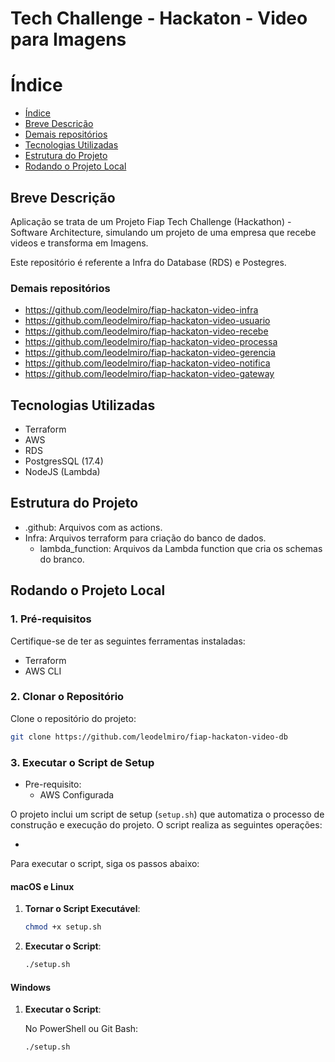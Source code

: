 # Tech Challenge - Hackaton - Video para Imagens

# Índice

* [Índice](#índice)
* [Breve Descrição](#Breve-Descrição)
* [Demais repositórios](#Demais-repositórios)
* [Tecnologias Utilizadas](#Tecnologias-Utilizadas)
* [Estrutura do Projeto](#Estrutura-do-Projeto)
* [Rodando o Projeto Local](#Rodando-o-Projeto-Local)

## Breve Descrição

Aplicação se trata de um Projeto Fiap Tech Challenge (Hackathon) - Software Architecture, simulando um projeto de uma
empresa que recebe videos e transforma em Imagens.

Este repositório é referente a Infra do Database (RDS) e Postegres.

### Demais repositórios

- https://github.com/leodelmiro/fiap-hackaton-video-infra
- https://github.com/leodelmiro/fiap-hackaton-video-usuario
- https://github.com/leodelmiro/fiap-hackaton-video-recebe
- https://github.com/leodelmiro/fiap-hackaton-video-processa
- https://github.com/leodelmiro/fiap-hackaton-video-gerencia
- https://github.com/leodelmiro/fiap-hackaton-video-notifica
- https://github.com/leodelmiro/fiap-hackaton-video-gateway

## Tecnologias Utilizadas

- Terraform
- AWS
- RDS
- PostgresSQL (17.4)
- NodeJS (Lambda)

## Estrutura do Projeto

- .github: Arquivos com as actions.
- Infra: Arquivos terraform para criação do banco de dados.
    - lambda_function: Arquivos da Lambda function que cria os schemas do branco.

## Rodando o Projeto Local

### 1. Pré-requisitos

Certifique-se de ter as seguintes ferramentas instaladas:

- Terraform
- AWS CLI

### 2. Clonar o Repositório

Clone o repositório do projeto:

```sh
git clone https://github.com/leodelmiro/fiap-hackaton-video-db
```

### 3. Executar o Script de Setup

- Pre-requisito:
    - AWS Configurada

O projeto inclui um script de setup (`setup.sh`) que automatiza o processo de construção e execução do projeto. O script
realiza as seguintes operações:

-

Para executar o script, siga os passos abaixo:

#### macOS e Linux

1. **Tornar o Script Executável**:

    ```sh
    chmod +x setup.sh
    ```

2. **Executar o Script**:

    ```sh
    ./setup.sh
    ```

#### Windows

1. **Executar o Script**:

   No PowerShell ou Git Bash:

    ```sh
    ./setup.sh
    ```
